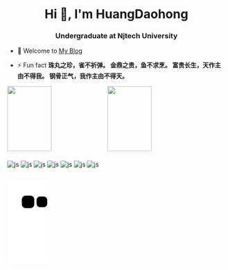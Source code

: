 <h1 align="center">Hi 👋, I'm HuangDaohong</h1>
<h3 align="center">Undergraduate at Njtech University</h3>

<!-- - 📫 How to reach me **2224397297@qq.com** -->
- 🏡 Welcome to <a href="https://hdhblog.cn/" target="_blank">  My Blog</a>

- ⚡ Fun fact **珠丸之珍，雀不祈弹。 金鼎之贵，鱼不求烹。 富贵长生，天作主由不得我。 钢骨正气，我作主由不得天。**
<div>
<img width="45%"  height="150em" src="https://github-readme-stats.vercel.app/api?username=huangdaohong&hide_title=true&hide_border=true&show_icons=true&include_all_commits=true&line_height=21&bg_color=0,EC6C6C,FFD479,FFFC79,73FA79&theme=graywhite&locale=cn" />
<img width="45%" height="150em" style="margin_left: 2px" src="https://github-readme-stats.vercel.app/api/top-langs/?username=wujihua118&hide_title=true&hide_border=true&layout=compact&bg_color=0,73FA79,73FDFF,D783FF&theme=graywhite&locale=cn">
</div>

<div align="center" style="display: inline-block;"><br />
  <img src="https://cdn.jsdelivr.net/gh/devicons/devicon/icons/react/react-original.svg" align="center" alt="js" height="30" width="40">
  <img src="https://cdn.jsdelivr.net/gh/devicons/devicon/icons/javascript/javascript-original.svg" align="center" alt="js" height="30" width="40">
  <img src="https://cdn.jsdelivr.net/gh/devicons/devicon/icons/typescript/typescript-original.svg" align="center" alt="js" height="30" width="40">
  <img src="https://cdn.jsdelivr.net/gh/devicons/devicon/icons/html5/html5-original.svg" align="center" alt="js" height="30" width="40">
  <img src="https://cdn.jsdelivr.net/gh/devicons/devicon/icons/css3/css3-original.svg" align="center" alt="js" height="30" width="40">
  <img src="https://cdn.jsdelivr.net/gh/devicons/devicon/icons/nodejs/nodejs-original.svg" align="center" alt="js" height="30" width="40">
  <img src="https://cdn.jsdelivr.net/gh/devicons/devicon/icons/nestjs/nestjs-plain.svg" align="center" alt="js" height="30" width="40">
</div>

##
  
![Snake animation](https://github.com/wujihua118/wujihua118/blob/output/github-contribution-grid-snake.svg)
